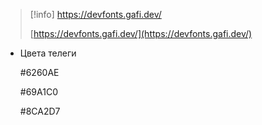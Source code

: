 > [!info] https://devfonts.gafi.dev/  
>  
> [https://devfonts.gafi.dev/](https://devfonts.gafi.dev/)  

- Цвета телеги
    
    \#6260AE
    
    \#69A1C0
    
    \#8CA2D7